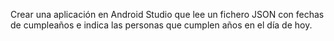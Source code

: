 Crear una aplicación en Android Studio que lee un fichero JSON con fechas de cumpleaños e indica las personas que cumplen años en el día de hoy.
